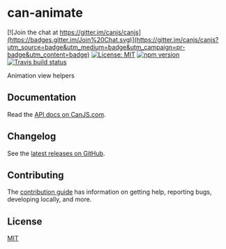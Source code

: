# can-animate

[![Join the chat at https://gitter.im/canjs/canjs](https://badges.gitter.im/Join%20Chat.svg)](https://gitter.im/canjs/canjs?utm_source=badge&utm_medium=badge&utm_campaign=pr-badge&utm_content=badge)
[![License: MIT](https://img.shields.io/badge/License-MIT-blue.svg)](https://github.com/canjs/can-animate/blob/master/LICENSE.md)
[![npm version](https://badge.fury.io/js/can-animate.svg)](https://www.npmjs.com/package/can-animate)
[![Travis build status](https://travis-ci.org/canjs/can-animate.svg?branch=master)](https://travis-ci.org/canjs/can-animate)


Animation view helpers

## Documentation

Read the [API docs on CanJS.com](https://canjs.com/doc/can-animate.html).

## Changelog

See the [latest releases on GitHub](https://github.com/canjs/can-animate/releases).

## Contributing

The [contribution guide](https://github.com/canjs/can-animate/blob/master/CONTRIBUTING.md) has information on getting help, reporting bugs, developing locally, and more.

## License

[MIT](https://github.com/canjs/can-animate/blob/master/LICENSE.md)

